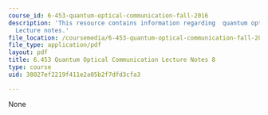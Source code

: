 ```yaml
---
course_id: 6-453-quantum-optical-communication-fall-2016
description: 'This resource contains information regarding  quantum optical communication:
  Lecture notes.'
file_location: /coursemedia/6-453-quantum-optical-communication-fall-2016/38027ef2219f411e2a05b2f7dfd3cfa3_MIT6_453F16_Lect8.pdf
file_type: application/pdf
layout: pdf
title: 6.453 Quantum Optical Communication Lecture Notes 8
type: course
uid: 38027ef2219f411e2a05b2f7dfd3cfa3

---
```

None